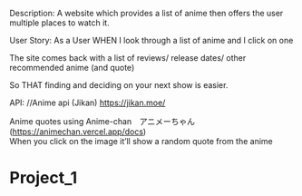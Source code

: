 Description: A website which provides a list of anime then offers the user multiple places to watch it.

User Story: 
As a User WHEN I look through a list of anime and I click on one

The site comes back with a list of reviews/ release dates/ other recommended anime (and quote)

So THAT finding and deciding on your next show is easier.


API:
//Anime api (Jikan)
https://jikan.moe/

Anime quotes using Anime-chan　アニメーちゃん (https://animechan.vercel.app/docs)  
When you click on the image it’ll show a random quote from the anime  


# Project_1